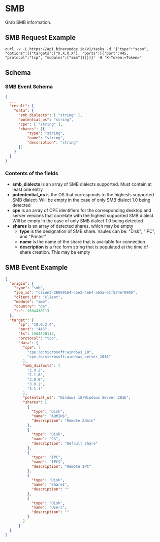 # SMB

Grab SMB information.

## SMB Request Example

```
curl -v -L https://api.binaryedge.io/v1/tasks -d '{"type":"scan", "options":[{"targets":["X.X.X.X"], "ports":[{"port":445, "protocol":"tcp", "modules":["smb"]}]}]}' -H "X-Token:<Token>"
```

## Schema

### SMB Event Schema

```json
{
  ...
  "result": {
    "data": {
      "smb_dialects": [ "string" ],
      "potential_os": "string",
      "cpe": [ "string" ],
      "shares": [{
          "type": "string",
          "name": "string",
          "description": "string"
      }]
    }
  }
}
```

### Contents of the fields

* **smb_dialects** is an array of SMB dialects supported. Must contain at least one entry
* **potentential_os** is the OS that corresponds to the highests supported SMB dialect. Will be empty in the case of only SMB dialect 1.0 being detected
* **cpe** is an array of CPE identifiers for the corresponding desktop and server versions that correlate with the highest supported SMB dialect. Will be empty in the case of only SMB dialect 1.0 being detected
* **shares** is an array of detected shares, which may be empty
  * **type** is the designation of SMB share. Vaules can be: "Disk", "IPC", and "Printer"
  * **name** is the name of the share that is available for connection
  * **description** is a free form string that is populated at the time of share creation. This may be empty

## SMB Event Example

```json
{
  "origin": {
    "type": "smb",
    "job_id": "client-26069164-abe3-4eb4-a65a-e1f524ef0906",
    "client_id": "client",
    "module": "smb",
    "country": "de",
    "ts": 1604438113
  },
  "target": {
      "ip": "10.0.2.4",
      "port": "445",
      "ts": 1604438113,
      "protocol": "tcp",
      "data": {
        "cpe": [
          "cpe:/o:microsoft:windows_10",
          "cpe:/o:microsoft:windows_server_2016"
        ],
        "smb_dialects": [
          "2.0.2",
          "2.1.0",
          "3.0.0",
          "3.0.2",
          "3.1.1"
        ],
        "potential_os": "Windows 10/Windows Server 2016",
        "shares": [
          {
            "type": "Disk",
            "name": "ADMIN$",
            "description": "Remote Admin"
          },
          {
            "type": "Disk",
            "name": "C$",
            "description": "Default share"
          },
          {
            "type": "IPC",
            "name": "IPC$",
            "description": "Remote IPC"
          },
          {
            "type": "Disk",
            "name": "Share1",
            "description": ""
          },
          {
            "type": "Disk",
            "name": "Users",
            "description": ""
          }
        ]
      }
  }
}
```
